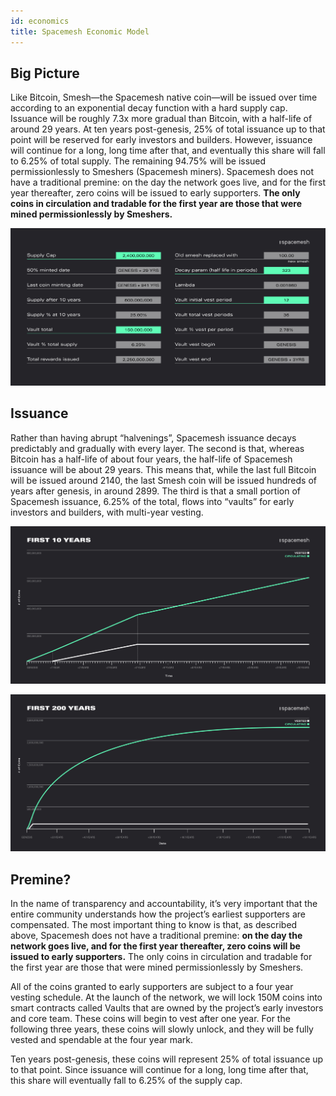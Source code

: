 ```yaml
---
id: economics
title: Spacemesh Economic Model
---
```


## Big Picture

Like Bitcoin, Smesh—the Spacemesh native coin—will be issued over time according to an exponential decay function with a hard supply cap. Issuance will be roughly 7.3x more gradual than Bitcoin, with a half-life of around 29 years. At ten years post-genesis, 25% of total issuance up to that point will be reserved for early investors and builders. However, issuance will continue for a long, long time after that, and eventually this share will fall to 6.25% of total supply. The remaining 94.75% will be issued permissionlessly to Smeshers (Spacemesh miners). Spacemesh does not have a traditional premine: on the day the network goes live, and for the first year thereafter, zero coins will be issued to early supporters. **The only coins in circulation and tradable for the first year are those that were mined permissionlessly by Smeshers.**

![](./../../static/img/Inflation-NO-HEADLINE.png)

## Issuance

Rather than having abrupt “halvenings”, Spacemesh issuance decays predictably and gradually with every layer. The second is that, whereas Bitcoin has a half-life of about four years, the half-life of Spacemesh issuance will be about 29 years. This means that, while the last full Bitcoin will be issued around 2140, the last Smesh coin will be issued hundreds of years after genesis, in around 2899. The third is that a small portion of Spacemesh issuance, 6.25% of the total, flows into “vaults” for early investors and builders, with multi-year vesting.

![](./../../static/img/First-10-Years.png)

![](./../../static/img/First-200-Years.png)

## Premine?

In the name of transparency and accountability, it’s very important that the entire community understands how the project’s earliest supporters are compensated. The most important thing to know is that, as described above, Spacemesh does not have a traditional premine: **on the day the network goes live, and for the first year thereafter, zero coins will be issued to early supporters.** The only coins in circulation and tradable for the first year are those that were mined permissionlessly by Smeshers.

All of the coins granted to early supporters are subject to a four year vesting schedule. At the launch of the network, we will lock 150M coins into smart contracts called Vaults that are owned by the project’s early investors and core team. These coins will begin to vest after one year. For the following three years, these coins will slowly unlock, and they will be fully vested and spendable at the four year mark.

Ten years post-genesis, these coins will represent 25% of total issuance up to that point. Since issuance will continue for a long, long time after that, this share will eventually fall to 6.25% of the supply cap.
